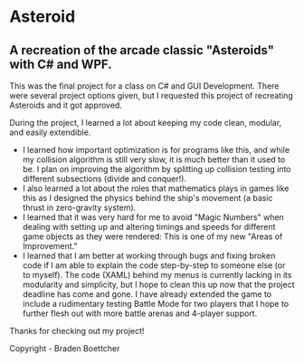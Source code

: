 # Asteroid
A recreation of the arcade classic "Asteroids" with C# and WPF.
----------------------------------------------------------------
This was the final project for a class on C# and GUI Development. There were several project options given, but I requested this project of recreating Asteroids and it got approved.

During the project, I learned a lot about keeping my code clean, modular, and easily extendible. 
- I learned how important optimization is for programs like this, and while my collision algorithm is still very slow, it is much better than it used to be. I plan on improving the algorithm by splitting up collision testing into different subsections (divide and conquer!).
- I also learned a lot about the roles that mathematics plays in games like this as I designed the physics behind the ship's movement (a basic thrust in zero-gravity system). 
- I learned that it was very hard for me to avoid "Magic Numbers" when dealing with setting up and altering timings and speeds for different game objects as they were rendered: This is one of my new "Areas of Improvement."
- I learned that I am better at working through bugs and fixing broken code if I am able to explain the code step-by-step to someone else (or to myself).
The code (XAML) behind my menus is currently lacking in its modularity and simplicity, but I hope to clean this up now that the project deadline has come and gone. I have already extended the game to include a rudimentary testing Battle Mode for two players that I hope to further flesh out with more battle arenas and 4-player support.

Thanks for checking out my project!

Copyright - Braden Boettcher
